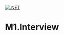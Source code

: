 [![.NET](https://github.com/Shahrzadj/M1.Interview/actions/workflows/dotnet.yml/badge.svg?branch=master)](https://github.com/Shahrzadj/M1.Interview/actions/workflows/dotnet.yml)

# M1.Interview
